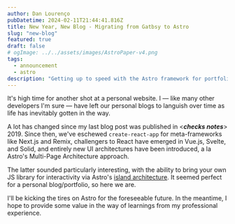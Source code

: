```yaml
---
author: Dan Lourenço
pubDatetime: 2024-02-11T21:44:41.816Z
title: New Year, New Blog - Migrating from Gatbsy to Astro
slug: "new-blog"
featured: true
draft: false
# ogImage: ../../assets/images/AstroPaper-v4.png
tags:
  - announcement
  - astro
description: "Getting up to speed with the Astro framework for portfolio + blog creation"
---
```


It's high time for another shot at a personal website. I &mdash; like many other developers I'm sure &mdash; have left our personal blogs to languish over time as life has inevitably gotten in the way.

A lot has changed since my last blog post was published in <**_checks notes_**> 2019. Since then, we've eschewed `create-react-app` for meta-frameworks like Next.js and Remix, challengers to React have emerged in Vue.js, Svelte, and Solid, and entirely new UI architectures have been introduced, a la Astro's Multi-Page Architecture approach.

The latter sounded particularly interesting, with the ability to bring your own JS library for interactivity via Astro's [island architecture](https://docs.astro.build/en/concepts/islands/). It seemed perfect for a personal blog/portfolio, so here we are.

I'll be kicking the tires on Astro for the foreseeable future. In the meantime, I hope to provide some value in the way of learnings from my professional experience.

